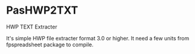 # PasHWP2TXT
HWP TEXT Extracter

It's simple HWP file extracter format 3.0 or higher.
It need a few units from fpspreadsheet package to compile.
